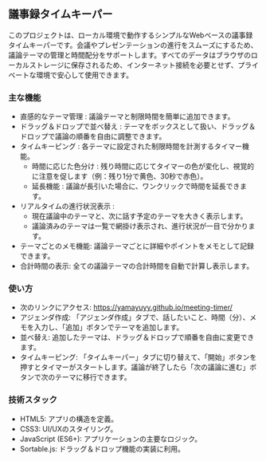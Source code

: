 ## 議事録タイムキーパー
このプロジェクトは、ローカル環境で動作するシンプルなWebベースの議事録タイムキーパーです。会議やプレゼンテーションの進行をスムーズにするため、議論テーマの管理と時間配分をサポートします。すべてのデータはブラウザのローカルストレージに保存されるため、インターネット接続を必要とせず、プライベートな環境で安心して使用できます。

### 主な機能
- 直感的なテーマ管理 : 議論テーマと制限時間を簡単に追加できます。
- ドラッグ＆ドロップで並べ替え : テーマをボックスとして扱い、ドラッグ＆ドロップで議論の順番を自由に調整できます。
- タイムキーピング : 各テーマに設定された制限時間を計測するタイマー機能。
  - 時間に応じた色分け : 残り時間に応じてタイマーの色が変化し、視覚的に注意を促します（例：残り1分で黄色、30秒で赤色）。
  - 延長機能 : 議論が長引いた場合に、ワンクリックで時間を延長できます。
- リアルタイムの進行状況表示 :
  - 現在議論中のテーマと、次に話す予定のテーマを大きく表示します。
  - 議論済みのテーマは一覧で網掛け表示され、進行状況が一目で分かります。
- テーマごとのメモ機能: 議論テーマごとに詳細やポイントをメモとして記録できます。
- 合計時間の表示: 全ての議論テーマの合計時間を自動で計算し表示します。

### 使い方
- 次のリンクにアクセス: https://yamayuyy.github.io/meeting-timer/
- アジェンダ作成: 「アジェンダ作成」タブで、話したいこと、時間（分）、メモを入力し、「追加」ボタンでテーマを追加します。
- 並べ替え: 追加したテーマは、ドラッグ＆ドロップで順番を自由に変更できます。
- タイムキーピング: 「タイムキーパー」タブに切り替えて、「開始」ボタンを押すとタイマーがスタートします。議論が終了したら「次の議論に進む」ボタンで次のテーマに移行できます。

### 技術スタック
- HTML5: アプリの構造を定義。
- CSS3: UI/UXのスタイリング。
- JavaScript (ES6+): アプリケーションの主要なロジック。
- Sortable.js: ドラッグ＆ドロップ機能の実装に利用。
